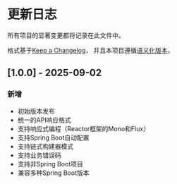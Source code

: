 # 更新日志

所有项目的显著变更都将记录在此文件中。

格式基于[Keep a Changelog](https://keepachangelog.com/zh-CN/1.0.0/)，
并且本项目遵循[语义化版本](https://semver.org/lang/zh-CN/)。

## [1.0.0] - 2025-09-02

### 新增
- 初始版本发布
- 统一的API响应格式
- 支持响应式编程（Reactor框架的Mono和Flux）
- 支持Spring Boot自动配置
- 支持链式构建器模式
- 支持业务错误码
- 支持非Spring Boot项目
- 兼容多种Spring Boot版本